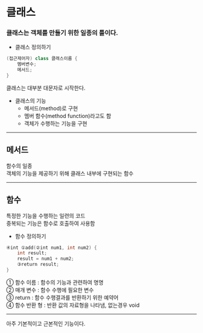 # 클래스   

### 클래스는 객체를 만들기 위한 일종의 틀이다.

* 클래스 정의하기   

~~~java
(접근제어자) class 클래스이름 {
    멤버변수;
    메서드;
}
~~~   

클래스는 대부분 대문자로 시작한다.   

* 클래스의 기능   
    * 메서드(method)로 구현
    * 멤버 함수(method function)라고도 함
    * 객체가 수행하는 기능을 구현   

___

## 메서드    
함수의 일종   
객체의 기능을 제공하기 위해 클래스 내부에 구현되는 함수   

___

## 함수   
특정한 기능을 수행하는 일련의 코드   
중복되는 기능은 함수로 호출하여 사용함   

* 함수 정의하기   

~~~java
④int ①add(②int num1, int num2) {
    int result;
    result = num1 + num2;
    ③return result;
}
~~~   

① 함수 이름 : 함수의 기능과 관련하여 명명    
② 매개 변수 : 함수 수행에 필요한 변수   
③ return : 함수 수행결과를 반환하기 위한 예약어   
④ 함수 반환 형 : 반환 값의 자료형을 나타냄, 없는경우 void

___   

아주 기본적이고 근본적인 기능이다.   

